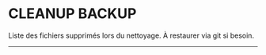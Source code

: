 # CLEANUP BACKUP

Liste des fichiers supprimés lors du nettoyage. À restaurer via git si besoin.

---

